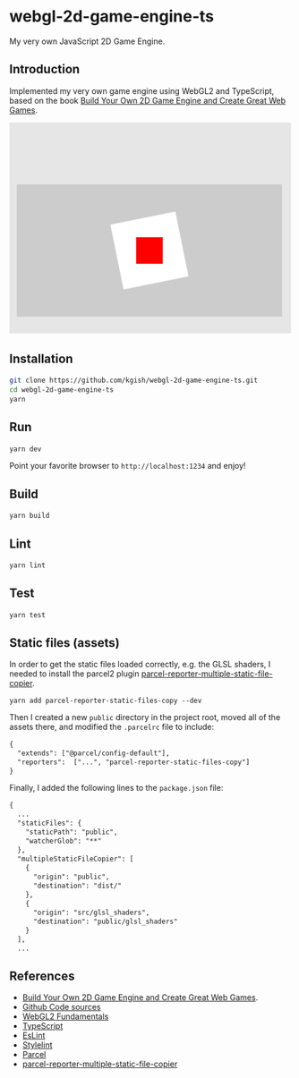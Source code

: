# webgl-2d-game-engine-ts

My very own JavaScript 2D Game Engine.

## Introduction

Implemented my very own game engine using WebGL2 and TypeScript, based on the book [Build Your Own 2D Game Engine and Create Great Web Games](https://link.springer.com/book/10.1007/978-1-4842-7377-7).

![](images/screenshot.png)

## Installation

```bash
git clone https://github.com/kgish/webgl-2d-game-engine-ts.git
cd webgl-2d-game-engine-ts
yarn
```

## Run

```bash
yarn dev
```

Point your favorite browser to `http://localhost:1234` and enjoy!

## Build

```bash
yarn build
```

## Lint

```bash
yarn lint
```

## Test

```bash
yarn test
```

## Static files (assets)

In order to get the static files loaded correctly, e.g. the GLSL shaders, I needed to install the parcel2 plugin [parcel-reporter-multiple-static-file-copier](https://www.npmjs.com/package/parcel-reporter-multiple-static-file-copier).

```
yarn add parcel-reporter-static-files-copy --dev
```

Then I created a new `public` directory in the project root, moved all of the assets there, and modified the `.parcelrc` file to include:

```
{
  "extends": ["@parcel/config-default"],
  "reporters":  ["...", "parcel-reporter-static-files-copy"]
}
```

Finally, I added the following lines to the `package.json` file:

```
{
  ...
  "staticFiles": {
    "staticPath": "public",
    "watcherGlob": "**"
  },
  "multipleStaticFileCopier": [
    {
      "origin": "public",
      "destination": "dist/"
    },
    {
      "origin": "src/glsl_shaders",
      "destination": "public/glsl_shaders"
    }
  ],
  ...    
```

## References

* [Build Your Own 2D Game Engine and Create Great Web Games](https://link.springer.com/book/10.1007/978-1-4842-7377-7).
* [Github Code sources](https://github.com/Apress/build-your-own-2d-game-engine-2e)
* [WebGL2 Fundamentals](https://webgl2fundamentals.org)
* [TypeScript](https://www.typescriptlang.org)
* [EsLint](https://eslint.org)
* [Stylelint](https://stylelint.io)
* [Parcel](https://parceljs.org)
* [parcel-reporter-multiple-static-file-copier](https://www.npmjs.com/package/parcel-reporter-multiple-static-file-copier)
